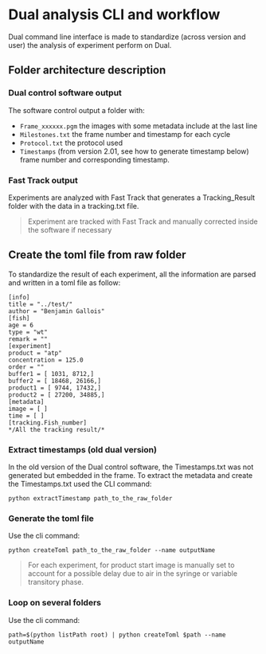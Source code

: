# Dual analysis CLI and workflow

Dual command line interface is made to standardize (across version and user) the analysis of experiment perform on Dual.

## Folder architecture description

### Dual control software output

The software control output a folder with:
* `Frame_xxxxxx.pgm` the images with some metadata include at the last line
* `Milestones.txt` the frame number and timestamp for each cycle
* `Protocol.txt` the protocol used
* `Timestamps` (from version 2.01, see how to generate timestamp below) frame number and corresponding timestamp.

### Fast Track output

Experiments are analyzed with Fast Track that generates a Tracking_Result folder with the data in a tracking.txt file.

> Experiment are tracked with Fast Track and manually corrected inside the software if necessary

## Create the toml file from raw folder

To standardize the result of each experiment, all the information are parsed and written in a toml file as follow:
```
[info]
title = "../test/"
author = "Benjamin Gallois"
[fish]
age = 6
type = "wt"
remark = ""
[experiment]
product = "atp"
concentration = 125.0
order = ""
buffer1 = [ 1031, 8712,]
buffer2 = [ 18468, 26166,]
product1 = [ 9744, 17432,]
product2 = [ 27200, 34885,]
[metadata]
image = [ ]
time = [ ]
[tracking.Fish_number]
*/All the tracking result/*
```

### Extract timestamps (old dual version)

In the old version of the Dual control software, the Timestamps.txt was not generated but embedded in the frame. To extract the metadata and create the Timestamps.txt used the CLI command:
```
python extractTimestamp path_to_the_raw_folder
```

### Generate the toml file

Use the cli command:
```
python createToml path_to_the_raw_folder --name outputName
```

> For each experiment, for product start image is manually set to account for a possible delay due to air in the syringe or variable transitory phase.

### Loop on several folders

Use the cli command:
```
path=$(python listPath root) | python createToml $path --name outputName
```


